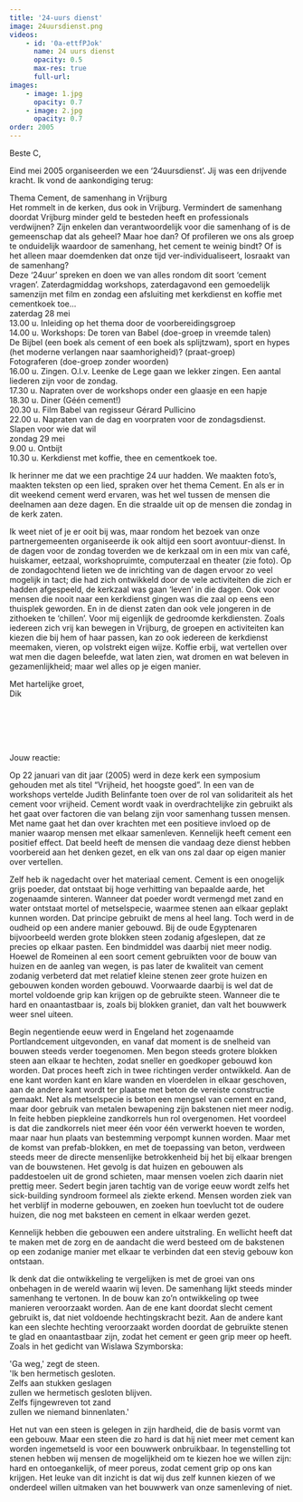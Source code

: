 ```yaml
---
title: '24-uurs dienst'
image: 24uursdienst.png
videos:
    - id: '0a-ettfPJok'
      name: 24 uurs dienst
      opacity: 0.5
      max-res: true
      full-url: 
images:
    - image: 1.jpg
      opacity: 0.7
    - image: 2.jpg
      opacity: 0.7
order: 2005
---
```


Beste C,

Eind mei 2005 organiseerden we een ‘24uursdienst’. Jij was een drijvende kracht. Ik vond de aankondiging terug:

Thema Cement, de samenhang in Vrijburg<br />
Het rommelt in de kerken, dus ook in Vrijburg. Vermindert de samenhang doordat Vrijburg minder geld te besteden heeft en professionals verdwijnen? Zijn enkelen dan verantwoordelijk voor die samenhang of is de gemeenschap dat als geheel? Maar hoe dan? Of profileren we ons als groep te onduidelijk waardoor de samenhang, het cement te weinig bindt? Of is het alleen maar doemdenken dat onze tijd ver-individualiseert, losraakt van de samenhang?<br />
Deze ‘24uur’ spreken en doen we van alles rondom dit soort ‘cement vragen’. Zaterdagmiddag workshops, zaterdagavond een gemoedelijk samenzijn met film en zondag een afsluiting met kerkdienst en koffie met cementkoek toe...<br />
zaterdag 28 mei<br />
13.00 u. Inleiding op het thema door de voorbereidingsgroep<br />
14.00 u. Workshops: 	De toren van Babel (doe-groep in vreemde talen)<br />
			De Bijbel (een boek als cement of een boek als splijtzwam), sport en hypes<br />
 			(het moderne verlangen naar saamhorigheid)? (praat-groep)<br />
			Fotograferen (doe-groep zonder woorden)<br />
16.00 u. Zingen. O.l.v. Leenke de Lege gaan we lekker zingen. Een aantal liederen zijn voor de zondag.<br />
17.30 u. Napraten over de workshops onder een glaasje en een hapje<br />
18.30 u. Diner (Géén cement!)<br />
20.30 u. Film Babel van regisseur Gérard Pullicino<br />
22.00 u. Napraten van de dag en voorpraten voor de zondagsdienst.<br />
 	 Slapen voor wie dat wil<br />
zondag 29 mei<br />
9.00 u.   Ontbijt<br />
10.30 u. Kerkdienst met koffie, thee en cementkoek toe.

Ik herinner me dat we een prachtige 24 uur hadden. We maakten foto’s, maakten teksten op een lied, spraken over het thema Cement. En als er in dit weekend cement werd ervaren, was het wel tussen de mensen die deelnamen aan deze dagen. En die straalde uit op de mensen die zondag in de kerk zaten. 

Ik weet niet of je er ooit bij was, maar rondom het bezoek van onze partnergemeenten organiseerde ik ook altijd een soort avontuur-dienst. In de dagen voor de zondag toverden we de kerkzaal om in een mix van café, huiskamer, eetzaal, workshopruimte, computerzaal en theater (zie foto). Op de zondagochtend lieten we de inrichting van de dagen ervoor zo veel mogelijk in tact; die had zich ontwikkeld door de vele activiteiten die zich er hadden afgespeeld, de kerkzaal was gaan ‘leven’ in die dagen. Ook voor mensen die nooit naar een kerkdienst gingen was die zaal op eens een thuisplek geworden. En in de dienst zaten dan ook vele jongeren in de zithoeken te ‘chillen’. Voor mij eigenlijk de gedroomde kerkdiensten. Zoals iedereen zich vrij kan bewegen in Vrijburg, de groepen en activiteiten kan kiezen die bij hem of haar passen, kan zo ook iedereen de kerkdienst meemaken, vieren, op volstrekt eigen wijze. Koffie erbij, wat vertellen over wat men die dagen beleefde, wat laten zien, wat dromen en wat beleven in gezamenlijkheid; maar wel alles op je eigen manier.

Met hartelijke groet,<br />
Dik

<br />
<br />
<br />
<br />

Jouw reactie:

Op 22 januari van dit jaar (2005) werd in deze kerk een symposium gehouden met als titel “Vrijheid, het hoogste goed”. In een van de workshops vertelde Judith Belinfante toen over de rol van solidariteit als het cement voor vrijheid. Cement wordt vaak in overdrachtelijke zin gebruikt als het gaat over factoren die van belang zijn voor samenhang tussen mensen. Met name gaat het dan over krachten met een positieve invloed op de manier waarop mensen met elkaar samenleven. Kennelijk heeft cement een positief effect. Dat beeld heeft de mensen die vandaag deze dienst hebben voorbereid aan het denken gezet, en elk van ons zal daar op eigen manier over vertellen. 

Zelf heb ik nagedacht over het materiaal cement. Cement is een onogelijk grijs poeder, dat ontstaat bij hoge verhitting van bepaalde aarde, het zogenaamde sinteren. Wanneer dat poeder wordt vermengd met zand en water ontstaat mortel of metselspecie, waarmee stenen aan elkaar geplakt kunnen worden. Dat principe gebruikt de mens al heel lang. Toch werd in de oudheid op een andere manier gebouwd. Bij de oude Egyptenaren bijvoorbeeld werden grote blokken steen zodanig afgeslepen, dat ze precies op elkaar pasten. Een bindmiddel was daarbij niet meer nodig. Hoewel de Romeinen al een soort cement gebruikten voor de bouw van huizen en de aanleg van wegen, is pas later de kwaliteit van cement zodanig verbeterd dat met relatief kleine stenen zeer grote huizen en gebouwen konden worden gebouwd. Voorwaarde daarbij is wel dat de mortel voldoende grip kan krijgen op de gebruikte steen. Wanneer die te hard en onaantastbaar is, zoals bij blokken graniet, dan valt het bouwwerk weer snel uiteen. 

Begin negentiende eeuw werd in Engeland het zogenaamde Portlandcement uitgevonden, en vanaf dat moment is de snelheid van bouwen steeds verder toegenomen. Men begon steeds grotere blokken steen aan elkaar te hechten, zodat sneller en goedkoper gebouwd kon worden. Dat proces heeft zich in twee richtingen verder ontwikkeld. Aan de ene kant worden kant en klare wanden en vloerdelen in elkaar geschoven, aan de andere kant wordt ter plaatse met beton de vereiste constructie gemaakt. Net als metselspecie is beton een mengsel van cement en zand, maar door gebruik van metalen bewapening zijn bakstenen niet meer nodig. In feite hebben piepkleine zandkorrels hun rol overgenomen. Het voordeel is dat die zandkorrels niet meer één voor één verwerkt hoeven te worden, maar naar hun plaats van bestemming verpompt kunnen worden.
Maar met de komst van prefab-blokken, en met de toepassing van beton, verdween steeds meer de directe mensenlijke betrokkenheid bij het bij elkaar brengen van de bouwstenen. Het gevolg is dat huizen en gebouwen als paddestoelen uit de grond schieten, maar mensen voelen zich daarin niet prettig meer. Sedert begin jaren tachtig van de vorige eeuw wordt zelfs het sick-building syndroom formeel als ziekte erkend. Mensen worden ziek van het verblijf in moderne gebouwen, en zoeken hun toevlucht tot de oudere huizen, die nog met baksteen en cement in elkaar werden gezet.

Kennelijk hebben die gebouwen een andere uitstraling. En wellicht heeft dat te maken met de zorg en de aandacht die werd besteed om de bakstenen op een zodanige manier met elkaar te verbinden dat een stevig gebouw kon ontstaan. 

Ik denk dat die ontwikkeling te vergelijken is met de groei van ons onbehagen in de wereld waarin wij leven. De samenhang lijkt steeds minder samenhang te vertonen. In de bouw kan zo’n ontwikkeling op twee manieren veroorzaakt worden. Aan de ene kant doordat slecht cement gebruikt is, dat niet voldoende hechtingskracht bezit. Aan de andere kant kan een slechte hechting veroorzaakt worden doordat de gebruikte stenen te glad en onaantastbaar zijn, zodat het cement er geen grip meer op heeft. Zoals in het gedicht van Wislawa Szymborska:

'Ga weg,' zegt de steen.<br />
'Ik ben hermetisch gesloten.<br />
Zelfs aan stukken geslagen<br />
zullen we hermetisch gesloten blijven. <br />
Zelfs fijngewreven tot zand<br />
zullen we niemand binnenlaten.'

Het nut van een steen is gelegen in zijn hardheid, die de basis vormt van een gebouw. Maar een steen die zo hard is dat hij niet meer met cement kan worden ingemetseld is voor een bouwwerk onbruikbaar.
In tegenstelling tot stenen hebben wij mensen de mogelijkheid om te kiezen hoe we willen zijn: hard en ontoegankelijk, of meer poreus, zodat cement grip op ons kan krijgen. Het leuke van dit inzicht is dat wij dus zelf kunnen kiezen of we onderdeel willen uitmaken van het bouwwerk van onze samenleving of niet.